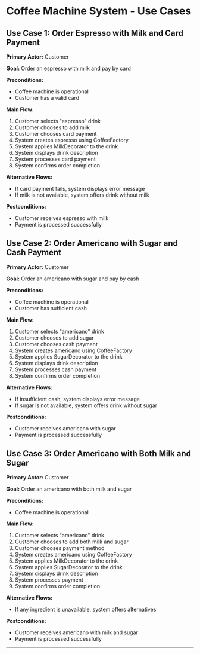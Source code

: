 # Coffee Machine System - Use Cases

## Use Case 1: Order Espresso with Milk and Card Payment

**Primary Actor:** Customer

**Goal:** Order an espresso with milk and pay by card

**Preconditions:** 
- Coffee machine is operational
- Customer has a valid card

**Main Flow:**
1. Customer selects "espresso" drink
2. Customer chooses to add milk
3. Customer chooses card payment
4. System creates espresso using CoffeeFactory
5. System applies MilkDecorator to the drink
6. System displays drink description
7. System processes card payment
8. System confirms order completion

**Alternative Flows:**
- If card payment fails, system displays error message
- If milk is not available, system offers drink without milk

**Postconditions:**
- Customer receives espresso with milk
- Payment is processed successfully

## Use Case 2: Order Americano with Sugar and Cash Payment

**Primary Actor:** Customer

**Goal:** Order an americano with sugar and pay by cash

**Preconditions:** 
- Coffee machine is operational
- Customer has sufficient cash

**Main Flow:**
1. Customer selects "americano" drink
2. Customer chooses to add sugar
3. Customer chooses cash payment
4. System creates americano using CoffeeFactory
5. System applies SugarDecorator to the drink
6. System displays drink description
7. System processes cash payment
8. System confirms order completion

**Alternative Flows:**
- If insufficient cash, system displays error message
- If sugar is not available, system offers drink without sugar

**Postconditions:**
- Customer receives americano with sugar
- Payment is processed successfully

## Use Case 3: Order Americano with Both Milk and Sugar

**Primary Actor:** Customer

**Goal:** Order an americano with both milk and sugar

**Preconditions:** 
- Coffee machine is operational

**Main Flow:**
1. Customer selects "americano" drink
2. Customer chooses to add both milk and sugar
3. Customer chooses payment method
4. System creates americano using CoffeeFactory
5. System applies MilkDecorator to the drink
6. System applies SugarDecorator to the drink
7. System displays drink description
8. System processes payment
9. System confirms order completion

**Alternative Flows:**
- If any ingredient is unavailable, system offers alternatives

**Postconditions:**
- Customer receives americano with milk and sugar
- Payment is processed successfully

---


